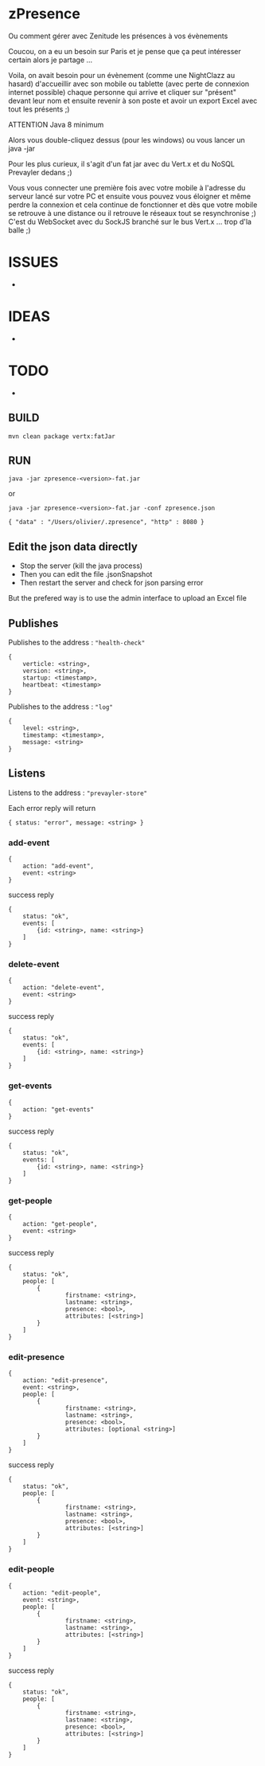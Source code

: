 # zPresence
Ou comment gérer avec Zenitude les présences à vos évènements

Coucou, on a eu un besoin sur Paris et je pense que ça peut intéresser certain alors je partage ...

Voila, on avait besoin pour un évènement (comme une NightClazz au hasard) d'accueillir avec son mobile ou tablette (avec perte de connexion internet possible) chaque personne qui arrive et cliquer sur "présent" devant leur nom et ensuite revenir à son poste et avoir un export Excel avec tout les présents ;)

ATTENTION Java 8 minimum

Alors vous double-cliquez dessus (pour les windows) ou vous lancer un java -jar

Pour les plus curieux, il s'agit d'un fat jar avec du Vert.x et du NoSQL Prevayler dedans ;)

Vous vous connecter une première fois avec votre mobile à l'adresse du serveur lancé sur votre PC et ensuite vous pouvez vous éloigner et même perdre la connexion et cela continue de fonctionner et dès que votre mobile se retrouve à une distance ou il retrouve le réseaux tout se resynchronise ;)
C'est du WebSocket avec du SockJS branché sur le bus Vert.x ... trop d'la balle ;)

ISSUES
===
-

IDEAS
=====
-

TODO
=====
-

BUILD
---
    mvn clean package vertx:fatJar

RUN
---
    java -jar zpresence-<version>-fat.jar

or

    java -jar zpresence-<version>-fat.jar -conf zpresence.json

    { "data" : "/Users/olivier/.zpresence", "http" : 8080 }

Edit the json data directly
---
- Stop the server (kill the java process)
- Then you can edit the file .jsonSnapshot
- Then restart the server and check for json parsing error

But the prefered way is to use the admin interface to upload an Excel file

## Publishes

Publishes to the address : `"health-check"`

    {
        verticle: <string>,
        version: <string>,
        startup: <timestamp>,
        heartbeat: <timestamp>
    }

Publishes to the address : `"log"`

    {
        level: <string>,
        timestamp: <timestamp>,
        message: <string>
    }

## Listens

Listens to the address : `"prevayler-store"`

Each error reply will return 

    { status: "error", message: <string> }

### add-event

    {
        action: "add-event",
        event: <string>
    } 
    
success reply
 
    {
        status: "ok",
        events: [
            {id: <string>, name: <string>}
        ]
    }

### delete-event

    {
        action: "delete-event",
        event: <string>
    } 
    
success reply
 
    {
        status: "ok",
        events: [
            {id: <string>, name: <string>}
        ]
    }

### get-events

    {
        action: "get-events"
    } 
    
success reply
 
    {
        status: "ok",
        events: [
            {id: <string>, name: <string>}
        ]
    }

### get-people

    {
        action: "get-people",
        event: <string>
    }
    
success reply

    {
        status: "ok",
        people: [
            {
                    firstname: <string>,
                    lastname: <string>,
                    presence: <bool>,
                    attributes: [<string>]
            }
        ]
    }

### edit-presence

    {
        action: "edit-presence",
        event: <string>,
        people: [
            {
                    firstname: <string>,
                    lastname: <string>,
                    presence: <bool>,
                    attributes: [optional <string>]
            }
        ]
    }     
    
success reply
    
    {
        status: "ok",
        people: [
            {
                    firstname: <string>,
                    lastname: <string>,
                    presence: <bool>,
                    attributes: [<string>]
            }
        ]
    }
    
### edit-people

    {
        action: "edit-people",
        event: <string>,
        people: [
            {
                    firstname: <string>,
                    lastname: <string>,
                    attributes: [<string>]
            }
        ]
    }     
    
success reply
    
    {
        status: "ok",
        people: [
            {
                    firstname: <string>,
                    lastname: <string>,
                    presence: <bool>,
                    attributes: [<string>]
            }
        ]
    }
